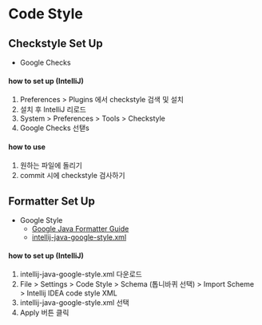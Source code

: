 # Code Style

## Checkstyle Set Up

- Google Checks

#### how to set up (IntelliJ)
1. Preferences > Plugins 에서 checkstyle 검색 및 설치
2. 설치 후 IntelliJ 리로드
3. System > Preferences > Tools > Checkstyle
4. Google Checks 선탣s

#### how to use
1. 원하는 파일에 돌리기
2. commit 시에 checkstyle 검사하기

## Formatter Set Up

- Google Style 
  - [Google Java Formatter Guide](https://google.github.io/styleguide/javaguide.html)
  - [intellij-java-google-style.xml](https://raw.githubusercontent.com/google/styleguide/gh-pages/intellij-java-google-style.xml)

#### how to set up (IntelliJ)
1. intellij-java-google-style.xml 다운로드
2. File > Settings > Code Style > Schema (톱니바퀴 선택) > Import Scheme > Intellij IDEA code style XML
3. intellij-java-google-style.xml 선택 
4. Apply 버튼 클릭